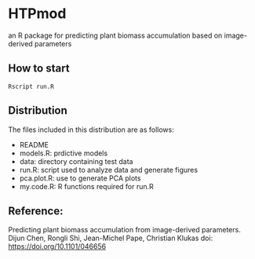 # HTPmod
an R package for predicting plant biomass accumulation based on image-derived parameters

## How to start
```
Rscript run.R
```

## Distribution
The files included in this distribution are as follows:
* README
* models.R: prdictive models 
* data: directory containing test data
* run.R: script used to analyze data and generate figures 
* pca.plot.R: use to generate PCA plots
* my.code.R: R functions required for run.R 

## Reference: 
Predicting plant biomass accumulation from image-derived parameters. 
Dijun Chen, Rongli Shi, Jean-Michel Pape, Christian Klukas
doi: https://doi.org/10.1101/046656
